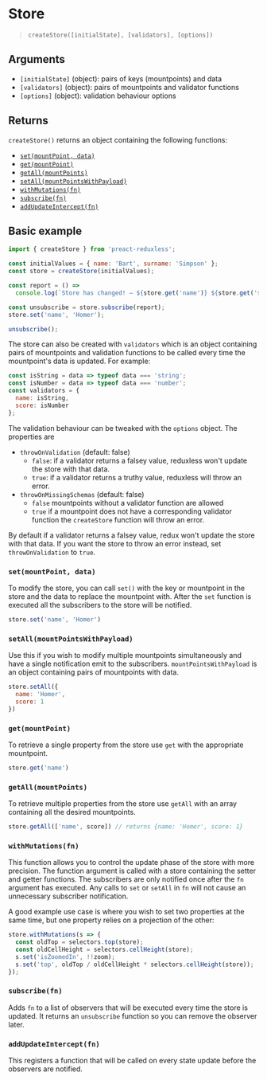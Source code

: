 # Store
> `createStore([initialState], [validators], [options])`

## Arguments
- `[initialState]` (object): pairs of keys (mountpoints) and data
- `[validators]` (object): pairs of mountpoints and validator functions
- `[options]` (object): validation behaviour options

## Returns
`createStore()` returns an object containing the following functions:
 - [`set(mountPoint, data)`](#set)
 - [`get(mountPoint)`](#get)
 - [`getAll(mountPoints)`](#getall)
 - [`setAll(mountPointsWithPayload)`](#setall)
 - [`withMutations(fn)`](#withmutations)
 - [`subscribe(fn)`](#subscribe)
 - [`addUpdateIntercept(fn)`](#addUpdateIntercept)


## Basic example

```js
import { createStore } from 'preact-reduxless';

const initialValues = { name: 'Bart', surname: 'Simpson' };
const store = createStore(initialValues);

const report = () =>
  console.log(`Store has changed! – ${store.get('name')} ${store.get('surname')}`);

const unsubscribe = store.subscribe(report);
store.set('name', 'Homer');

unsubscribe();
```

The store can also be created with `validators` which is an object containing pairs of mountpoints and validation functions to be called every time the mountpoint's data is updated. For example:
```js
const isString = data => typeof data === 'string';
const isNumber = data => typeof data === 'number';
const validators = {
  name: isString,
  score: isNumber
};
```

The validation behaviour can be tweaked with the `options` object. The properties are
- `throwOnValidation` (default: false)
  - `false`: if a validator returns a falsey value, reduxless won't update the store with that data.
  - `true`: if a validator returns a truthy value, reduxless will throw an error.
- `throwOnMissingSchemas` (default: false)
  - `false` mountpoints without a validator function are allowed
  - `true` if a mountpoint does not have a corresponding validator function the `createStore` function will throw an error.

By default if a validator returns a falsey value, redux won't update the store with that data. If you want the store to throw an error instead, set `throwOnValidation` to `true`.


### `set(mountPoint, data)` <a id="set"></a>
To modify the store, you can call `set()` with the key or mountpoint in the store and the data to replace the mountpoint with. After the `set` function is executed all the subscribers to the store will be notified.
```js
store.set('name', 'Homer')
```

### `setAll(mountPointsWithPayload)` <a id="setall"></a>
Use this if you wish to modify multiple mountpoints simultaneously and have a single notification emit to the subscribers. `mountPointsWithPayload` is an object containing pairs of mountpoints with data.

```js
store.setAll({
  name: 'Homer',
  score: 1
})
```

### `get(mountPoint)` <a id="get"></a>
To retrieve a single property from the store use `get` with the appropriate mountpoint.
```js
store.get('name')
```

### `getAll(mountPoints)` <a id="getall"></a>
To retrieve multiple properties from the store use `getAll` with an array containing all the desired mountpoints.
```js
store.getAll(['name', score]) // returns {name: 'Homer', score: 1}
```

### `withMutations(fn)` <a id="withmutations"></a>
This function allows you to control the update phase of the store with more precision. The function argument is called with a store containing the setter and getter functions. The subscribers are only notified once after the `fn` argument has executed. Any calls to `set` or `setAll` in `fn` will not cause an unnecessary subscriber notification.

A good example use case is where you wish to set two properties at the same time, but one property relies on a projection of the other:
```js
store.withMutations(s => {
  const oldTop = selectors.top(store);
  const oldCellHeight = selectors.cellHeight(store);
  s.set('isZoomedIn', !!zoom);
  s.set('top', oldTop / oldCellHeight * selectors.cellHeight(store));
});
```

### `subscribe(fn)` <a id="subscribe"></a>
Adds `fn` to a list of observers that will be executed every time the store is updated. It returns an `unsubscribe` function so you can remove the observer later.

### `addUpdateIntercept(fn)` <a id="addUpdateIntercept"></a>
This registers a function that will be called on every state update before the observers are notified.
